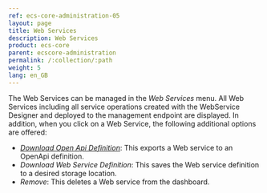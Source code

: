 ```yaml
---
ref: ecs-core-administration-05
layout: page
title: Web Services
description: Web Services
product: ecs-core
parent: ecscore-administration
permalink: /:collection/:path
weight: 5
lang: en_GB
---
```


The Web Services can be managed in the *Web Services* menu. All Web Services including all service operations created with the WebService Designer and deployed to the management endpoint are displayed. 
In addition, when you click on a Web Service, the following additional options are offered: <br>
- *[Download Open Api Definition](../webservices/openapi_definitions/create_openapi_definitions_managementsite)*: This exports a Web service to an OpenApi definition.
- *Download Web Service Definition*: This saves the Web service definition to a desired storage location.    
- *Remove*: This deletes a Web service from the dashboard. 
